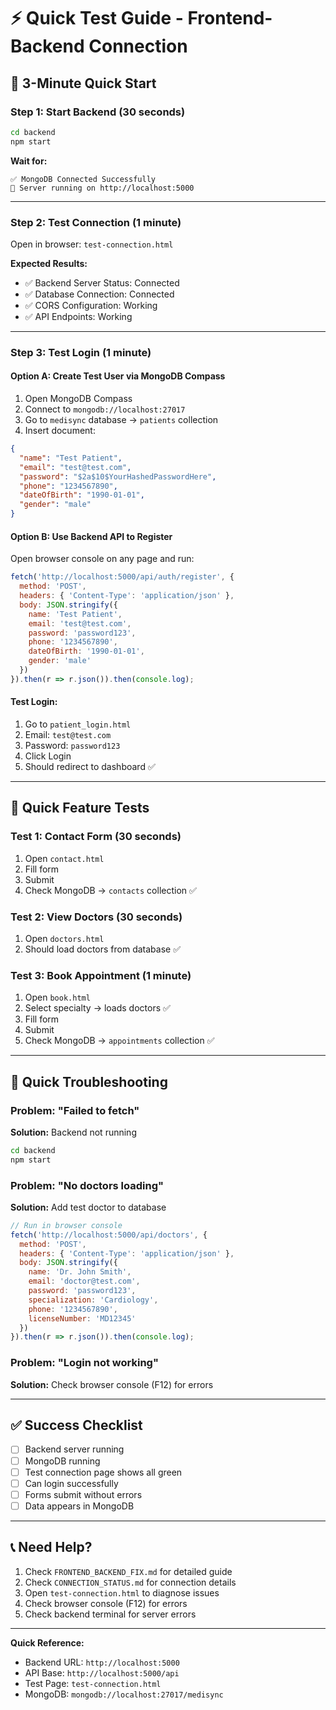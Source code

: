 # ⚡ Quick Test Guide - Frontend-Backend Connection

## 🚀 3-Minute Quick Start

### Step 1: Start Backend (30 seconds)
```bash
cd backend
npm start
```

**Wait for:**
```
✅ MongoDB Connected Successfully
🚀 Server running on http://localhost:5000
```

---

### Step 2: Test Connection (1 minute)

Open in browser: `test-connection.html`

**Expected Results:**
- ✅ Backend Server Status: Connected
- ✅ Database Connection: Connected
- ✅ CORS Configuration: Working
- ✅ API Endpoints: Working

---

### Step 3: Test Login (1 minute)

#### Option A: Create Test User via MongoDB Compass

1. Open MongoDB Compass
2. Connect to `mongodb://localhost:27017`
3. Go to `medisync` database → `patients` collection
4. Insert document:
```json
{
  "name": "Test Patient",
  "email": "test@test.com",
  "password": "$2a$10$YourHashedPasswordHere",
  "phone": "1234567890",
  "dateOfBirth": "1990-01-01",
  "gender": "male"
}
```

#### Option B: Use Backend API to Register

Open browser console on any page and run:
```javascript
fetch('http://localhost:5000/api/auth/register', {
  method: 'POST',
  headers: { 'Content-Type': 'application/json' },
  body: JSON.stringify({
    name: 'Test Patient',
    email: 'test@test.com',
    password: 'password123',
    phone: '1234567890',
    dateOfBirth: '1990-01-01',
    gender: 'male'
  })
}).then(r => r.json()).then(console.log);
```

#### Test Login:
1. Go to `patient_login.html`
2. Email: `test@test.com`
3. Password: `password123`
4. Click Login
5. Should redirect to dashboard ✅

---

## 🎯 Quick Feature Tests

### Test 1: Contact Form (30 seconds)
1. Open `contact.html`
2. Fill form
3. Submit
4. Check MongoDB → `contacts` collection ✅

### Test 2: View Doctors (30 seconds)
1. Open `doctors.html`
2. Should load doctors from database ✅

### Test 3: Book Appointment (1 minute)
1. Open `book.html`
2. Select specialty → loads doctors ✅
3. Fill form
4. Submit
5. Check MongoDB → `appointments` collection ✅

---

## 🐛 Quick Troubleshooting

### Problem: "Failed to fetch"
**Solution:** Backend not running
```bash
cd backend
npm start
```

### Problem: "No doctors loading"
**Solution:** Add test doctor to database
```javascript
// Run in browser console
fetch('http://localhost:5000/api/doctors', {
  method: 'POST',
  headers: { 'Content-Type': 'application/json' },
  body: JSON.stringify({
    name: 'Dr. John Smith',
    email: 'doctor@test.com',
    password: 'password123',
    specialization: 'Cardiology',
    phone: '1234567890',
    licenseNumber: 'MD12345'
  })
}).then(r => r.json()).then(console.log);
```

### Problem: "Login not working"
**Solution:** Check browser console (F12) for errors

---

## ✅ Success Checklist

- [ ] Backend server running
- [ ] MongoDB running
- [ ] Test connection page shows all green
- [ ] Can login successfully
- [ ] Forms submit without errors
- [ ] Data appears in MongoDB

---

## 📞 Need Help?

1. Check `FRONTEND_BACKEND_FIX.md` for detailed guide
2. Check `CONNECTION_STATUS.md` for connection details
3. Open `test-connection.html` to diagnose issues
4. Check browser console (F12) for errors
5. Check backend terminal for server errors

---

**Quick Reference:**
- Backend URL: `http://localhost:5000`
- API Base: `http://localhost:5000/api`
- Test Page: `test-connection.html`
- MongoDB: `mongodb://localhost:27017/medisync`
